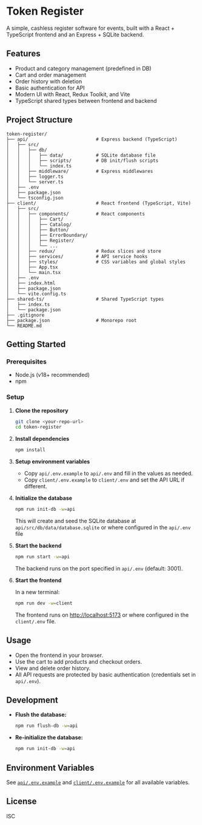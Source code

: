 # Token Register

A simple, cashless register software for events, built with a React + TypeScript frontend and an Express + SQLite backend.

## Features

- Product and category management (predefined in DB)
- Cart and order management
- Order history with deletion
- Basic authentication for API
- Modern UI with React, Redux Toolkit, and Vite
- TypeScript shared types between frontend and backend

## Project Structure

```
token-register/
├── api/                         # Express backend (TypeScript)
│   ├── src/
│   │   ├── db/
│   │   │   ├── data/            # SQLite database file
│   │   │   ├── scripts/         # DB init/flush scripts
│   │   │   └── index.ts
│   │   ├── middleware/          # Express middlewares
│   │   ├── logger.ts
│   │   └── server.ts
│   ├── .env
│   ├── package.json
│   └── tsconfig.json
├── client/                      # React frontend (TypeScript, Vite)
│   ├── src/
│   │   ├── components/          # React components
│   │   │   ├── Cart/
│   │   │   ├── Catalog/
│   │   │   ├── Button/
│   │   │   ├── ErrorBoundary/
│   │   │   ├── Register/
│   │   │   └── ...
│   │   ├── redux/               # Redux slices and store
│   │   ├── services/            # API service hooks
│   │   ├── styles/              # CSS variables and global styles
│   │   ├── App.tsx
│   │   └── main.tsx
│   ├── .env
│   ├── index.html
│   ├── package.json
│   └── vite.config.ts
├── shared-ts/                   # Shared TypeScript types
│   ├── index.ts
│   └── package.json
├── .gitignore
├── package.json                 # Monorepo root
└── README.md
```

## Getting Started

### Prerequisites

- Node.js (v18+ recommended)
- npm

### Setup

1. **Clone the repository**

   ```sh
   git clone <your-repo-url>
   cd token-register
   ```

2. **Install dependencies**

   ```sh
   npm install
   ```

3. **Setup environment variables**

   - Copy `api/.env.example` to `api/.env` and fill in the values as needed.
   - Copy `client/.env.example` to `client/.env` and set the API URL if different.

4. **Initialize the database**

   ```sh
   npm run init-db -w=api
   ```

   This will create and seed the SQLite database at `api/src/db/data/database.sqlite` or where configured in the `api/.env` file

5. **Start the backend**

   ```sh
   npm run start -w=api
   ```

   The backend runs on the port specified in `api/.env` (default: 3001).

6. **Start the frontend**

   In a new terminal:

   ```sh
   npm run dev -w=client
   ```

   The frontend runs on [http://localhost:5173](http://localhost:5173) or where configured in the `client/.env` file.

## Usage

- Open the frontend in your browser.
- Use the cart to add products and checkout orders.
- View and delete order history.
- All API requests are protected by basic authentication (credentials set in `api/.env`).

## Development

- **Flush the database:**  
  ```sh
  npm run flush-db -w=api
  ```

- **Re-initialize the database:**  
  ```sh
  npm run init-db -w=api
  ```

## Environment Variables

See [`api/.env.example`](api/.env.example) and [`client/.env.example`](client/.env.example) for all available variables.

## License

ISC